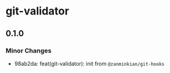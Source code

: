 # git-validator

## 0.1.0

### Minor Changes

- 98ab2da: feat(git-validator): init from `@zanminkian/git-hooks`
